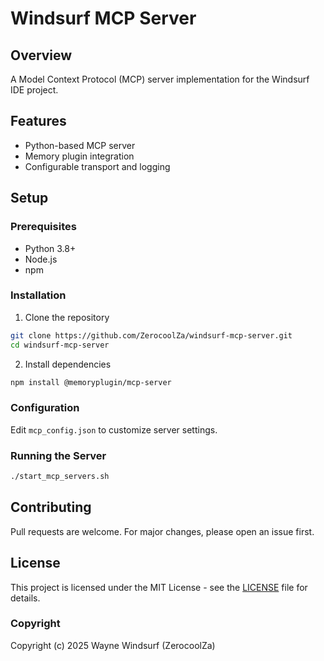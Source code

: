 # Windsurf MCP Server

## Overview
A Model Context Protocol (MCP) server implementation for the Windsurf IDE project.

## Features
- Python-based MCP server
- Memory plugin integration
- Configurable transport and logging

## Setup

### Prerequisites
- Python 3.8+
- Node.js
- npm

### Installation
1. Clone the repository
```bash
git clone https://github.com/ZerocoolZa/windsurf-mcp-server.git
cd windsurf-mcp-server
```

2. Install dependencies
```bash
npm install @memoryplugin/mcp-server
```

### Configuration
Edit `mcp_config.json` to customize server settings.

### Running the Server
```bash
./start_mcp_servers.sh
```

## Contributing
Pull requests are welcome. For major changes, please open an issue first.

## License
This project is licensed under the MIT License - see the [LICENSE](LICENSE) file for details.

### Copyright
Copyright (c) 2025 Wayne Windsurf (ZerocoolZa)

